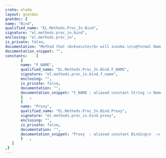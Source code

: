 ```yaml
---
crate: elada
layout: gnatdoc
gnatdoc: {
name: "Bind",
qualified_name: "EL.Methods.Proc_In.Bind",
signature: "el.methods.proc_in.bind",
enclosing: "el.methods.proc_in",
is_private: false,
documentation: "Method that <b>Execute</b> will invoke.\n\n@formal Name\n  The bean type\n@formal Bean\n  The bean method to invoke\n@formal Method",
documentation_snippet: "",
constants:    [
       {
       name: "F_NAME",
       qualified_name: "EL.Methods.Proc_In.Bind.F_NAME",
       signature: "el.methods.proc_in.bind.f_name",
       enclosing: "",
       is_private: false,
       documentation: "",
       documentation_snippet: "F_NAME : aliased constant String := Name;",
       }   ,
       {
       name: "Proxy",
       qualified_name: "EL.Methods.Proc_In.Bind.Proxy",
       signature: "el.methods.proc_in.bind.proxy",
       enclosing: "",
       is_private: false,
       documentation: "",
       documentation_snippet: "Proxy  : aliased constant Binding\n  := Binding '(Name => F_NAME'Access,\n               Method => Method_Access'Access);",
       }   ,
   ]
,}
---
```

